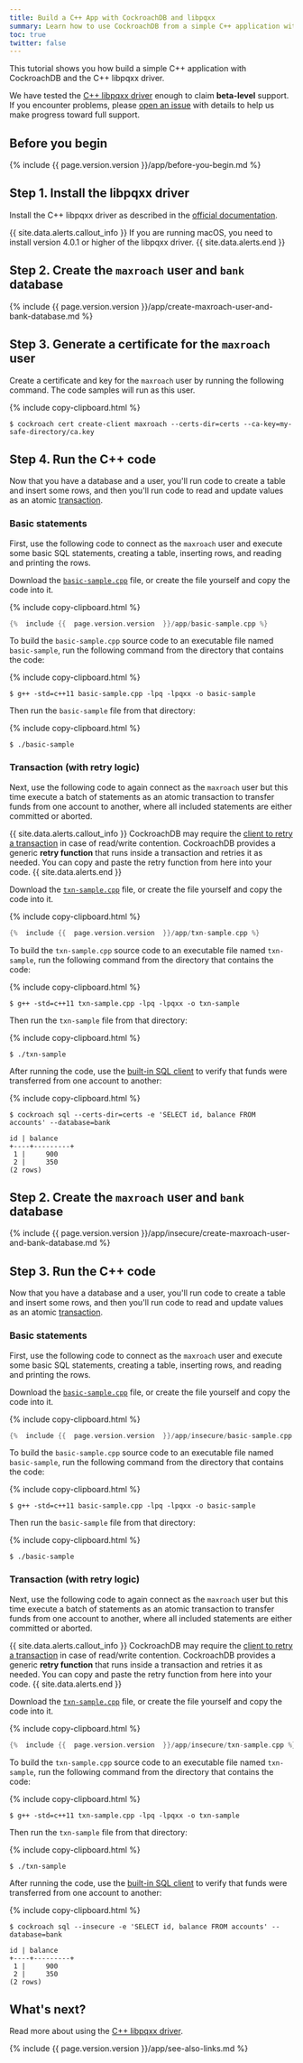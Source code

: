 ```yaml
---
title: Build a C++ App with CockroachDB and libpqxx
summary: Learn how to use CockroachDB from a simple C++ application with a low-level client driver.
toc: true
twitter: false
---
```


This tutorial shows you how build a simple C++ application with CockroachDB and the C++ libpqxx driver.

We have tested the [C++ libpqxx driver](https://github.com/jtv/libpqxx) enough to claim **beta-level** support. If you encounter problems, please [open an issue](https://github.com/cockroachdb/cockroach/issues/new) with details to help us make progress toward full support.

## Before you begin

{%  include {{ page.version.version }}/app/before-you-begin.md %}

## Step 1. Install the libpqxx driver

Install the C++ libpqxx driver as described in the [official documentation](https://github.com/jtv/libpqxx).

{{ site.data.alerts.callout_info }}
If you are running macOS, you need to install version 4.0.1 or higher of the libpqxx driver.
{{ site.data.alerts.end }}

<section class="filter-content" markdown="1" data-scope="secure">

## Step 2. Create the `maxroach` user and `bank` database

{%  include {{ page.version.version }}/app/create-maxroach-user-and-bank-database.md %}

## Step 3. Generate a certificate for the `maxroach` user

Create a certificate and key for the `maxroach` user by running the following command.  The code samples will run as this user.

{%  include copy-clipboard.html %}
~~~ shell
$ cockroach cert create-client maxroach --certs-dir=certs --ca-key=my-safe-directory/ca.key
~~~

## Step 4. Run the C++ code

Now that you have a database and a user, you'll run code to create a table and insert some rows, and then you'll run code to read and update values as an atomic [transaction](transactions.html).

### Basic statements

First, use the following code to connect as the `maxroach` user and execute some basic SQL statements, creating a table, inserting rows, and reading and printing the rows.

Download the <a href="https://raw.githubusercontent.com/cockroachdb/docs/master/_includes/{{  page.version.version  }}/app/basic-sample.cpp" download><code>basic-sample.cpp</code></a> file, or create the file yourself and copy the code into it.

{%  include copy-clipboard.html %}
~~~ cpp
{%  include {{  page.version.version  }}/app/basic-sample.cpp %}
~~~

To build the `basic-sample.cpp` source code to an executable file named `basic-sample`, run the following command from the directory that contains the code:

{%  include copy-clipboard.html %}
~~~ shell
$ g++ -std=c++11 basic-sample.cpp -lpq -lpqxx -o basic-sample
~~~

Then run the `basic-sample` file from that directory:

{%  include copy-clipboard.html %}
~~~ shell
$ ./basic-sample
~~~

### Transaction (with retry logic)

Next, use the following code to again connect as the `maxroach` user but this time execute a batch of statements as an atomic transaction to transfer funds from one account to another, where all included statements are either committed or aborted.

{{ site.data.alerts.callout_info }}
CockroachDB may require the [client to retry a transaction](transactions.html#transaction-retries) in case of read/write contention. CockroachDB provides a generic **retry function** that runs inside a transaction and retries it as needed. You can copy and paste the retry function from here into your code.
{{ site.data.alerts.end }}

Download the <a href="https://raw.githubusercontent.com/cockroachdb/docs/master/_includes/{{  page.version.version  }}/app/txn-sample.cpp" download><code>txn-sample.cpp</code></a> file, or create the file yourself and copy the code into it.

{%  include copy-clipboard.html %}
~~~ cpp
{%  include {{  page.version.version  }}/app/txn-sample.cpp %}
~~~

To build the `txn-sample.cpp` source code to an executable file named `txn-sample`, run the following command from the  directory that contains the code:

{%  include copy-clipboard.html %}
~~~ shell
$ g++ -std=c++11 txn-sample.cpp -lpq -lpqxx -o txn-sample
~~~

Then run the `txn-sample` file from that directory:

{%  include copy-clipboard.html %}
~~~ shell
$ ./txn-sample
~~~

After running the code, use the [built-in SQL client](cockroach-sql.html) to verify that funds were transferred from one account to another:

{%  include copy-clipboard.html %}
~~~ shell
$ cockroach sql --certs-dir=certs -e 'SELECT id, balance FROM accounts' --database=bank
~~~

~~~
id | balance
+----+---------+
 1 |     900
 2 |     350
(2 rows)
~~~


</section>

<section class="filter-content" markdown="1" data-scope="insecure">

## Step 2. Create the `maxroach` user and `bank` database

{%  include {{ page.version.version }}/app/insecure/create-maxroach-user-and-bank-database.md %}

## Step 3. Run the C++ code

Now that you have a database and a user, you'll run code to create a table and insert some rows, and then you'll run code to read and update values as an atomic [transaction](transactions.html).

### Basic statements

First, use the following code to connect as the `maxroach` user and execute some basic SQL statements, creating a table, inserting rows, and reading and printing the rows.

Download the <a href="https://raw.githubusercontent.com/cockroachdb/docs/master/_includes/{{  page.version.version  }}/app/insecure/basic-sample.cpp" download><code>basic-sample.cpp</code></a> file, or create the file yourself and copy the code into it.

{%  include copy-clipboard.html %}
~~~ cpp
{%  include {{  page.version.version  }}/app/insecure/basic-sample.cpp %}
~~~

To build the `basic-sample.cpp` source code to an executable file named `basic-sample`, run the following command from the directory that contains the code:

{%  include copy-clipboard.html %}
~~~ shell
$ g++ -std=c++11 basic-sample.cpp -lpq -lpqxx -o basic-sample
~~~

Then run the `basic-sample` file from that directory:

{%  include copy-clipboard.html %}
~~~ shell
$ ./basic-sample
~~~

### Transaction (with retry logic)

Next, use the following code to again connect as the `maxroach` user but this time execute a batch of statements as an atomic transaction to transfer funds from one account to another, where all included statements are either committed or aborted.

{{ site.data.alerts.callout_info }}
CockroachDB may require the [client to retry a transaction](transactions.html#transaction-retries) in case of read/write contention. CockroachDB provides a generic **retry function** that runs inside a transaction and retries it as needed. You can copy and paste the retry function from here into your code.
{{ site.data.alerts.end }}

Download the <a href="https://raw.githubusercontent.com/cockroachdb/docs/master/_includes/{{  page.version.version  }}/app/insecure/txn-sample.cpp" download><code>txn-sample.cpp</code></a> file, or create the file yourself and copy the code into it.

{%  include copy-clipboard.html %}
~~~ cpp
{%  include {{  page.version.version  }}/app/insecure/txn-sample.cpp %}
~~~

To build the `txn-sample.cpp` source code to an executable file named `txn-sample`, run the following command from the  directory that contains the code:

{%  include copy-clipboard.html %}
~~~ shell
$ g++ -std=c++11 txn-sample.cpp -lpq -lpqxx -o txn-sample
~~~

Then run the `txn-sample` file from that directory:

{%  include copy-clipboard.html %}
~~~ shell
$ ./txn-sample
~~~

After running the code, use the [built-in SQL client](cockroach-sql.html) to verify that funds were transferred from one account to another:

{%  include copy-clipboard.html %}
~~~ shell
$ cockroach sql --insecure -e 'SELECT id, balance FROM accounts' --database=bank
~~~

~~~
id | balance
+----+---------+
 1 |     900
 2 |     350
(2 rows)
~~~

</section>

## What's next?

Read more about using the [C++ libpqxx driver](https://github.com/jtv/libpqxx).

{%  include {{  page.version.version  }}/app/see-also-links.md %}
